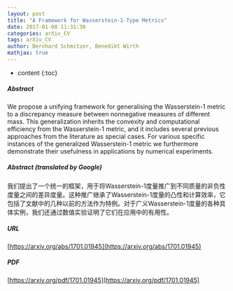 ```yaml
---
layout: post
title: "A Framework for Wasserstein-1-Type Metrics"
date: 2017-01-08 11:31:30
categories: arXiv_CV
tags: arXiv_CV
author: Bernhard Schmitzer, Benedikt Wirth
mathjax: true
---
```


* content
{:toc}

##### Abstract
We propose a unifying framework for generalising the Wasserstein-1 metric to a discrepancy measure between nonnegative measures of different mass. This generalization inherits the convexity and computational efficiency from the Wasserstein-1 metric, and it includes several previous approaches from the literature as special cases. For various specific instances of the generalized Wasserstein-1 metric we furthermore demonstrate their usefulness in applications by numerical experiments.

##### Abstract (translated by Google)
我们提出了一个统一的框架，用于将Wasserstein-1度量推广到不同质量的非负性度量之间的差异度量。这种推广继承了Wasserstein-1度量的凸性和计算效率，它包括了文献中的几种以前的方法作为特例。对于广义Wasserstein-1度量的各种具体实例，我们还通过数值实验证明了它们在应用中的有用性。

##### URL
[https://arxiv.org/abs/1701.01945](https://arxiv.org/abs/1701.01945)

##### PDF
[https://arxiv.org/pdf/1701.01945](https://arxiv.org/pdf/1701.01945)


